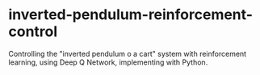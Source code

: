 # inverted-pendulum-reinforcement-control
Controlling the "inverted pendulum o a cart" system with reinforcement learning, using Deep Q Network, implementing with Python.
